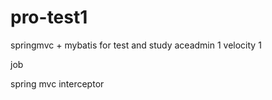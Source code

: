 # pro-test1
springmvc + mybatis for test and study
 aceadmin    1
 velocity    1

 job

spring mvc interceptor
